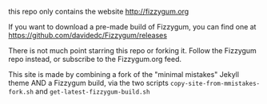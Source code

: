 this repo only contains the website http://fizzygum.org

If you want to download a pre-made build of Fizzygum, you can find one at https://github.com/davidedc/Fizzygum/releases

There is not much point starring this repo or forking it. Follow the Fizzygum repo instead, or subscribe to the Fizzygum.org feed.

This site is made by combining a fork of the "minimal mistakes" Jekyll theme AND a Fizzygum build, via the two scripts ```copy-site-from-mmistakes-fork.sh``` and ```get-latest-fizzygum-build.sh```